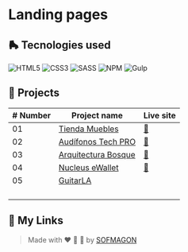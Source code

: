# Landing pages



## 🛼 Tecnologies used

![HTML5](https://img.shields.io/badge/html5-%23E34F26.svg?style=for-the-badge&logo=html5&logoColor=white) ![CSS3](https://img.shields.io/badge/css3-%231572B6.svg?style=for-the-badge&logo=css3&logoColor=white) ![SASS](https://img.shields.io/badge/SASS-hotpink.svg?style=for-the-badge&logo=SASS&logoColor=white) ![NPM](https://img.shields.io/badge/NPM-%23CB3837.svg?style=for-the-badge&logo=npm&logoColor=white) ![Gulp](https://img.shields.io/badge/GULP-%23CF4647.svg?style=for-the-badge&logo=gulp&logoColor=white)



## 🍕 Projects

| # Number | Project name                             | Live site                                    |
| -------- | ---------------------------------------- | -------------------------------------------- |
| 01       | [Tienda Muebles](./01-ecommerce)         | [🚀](https://01-ecommerce.netlify.app/)       |
| 02       | [Audífonos Tech PRO](./02-tech-pro)      | [🚀](https://02-techpro.netlify.app/)         |
| 03       | [Arquitectura Bosque](./03-arquitectura) | [🚀](https://03-arquitectura.netlify.app/)    |
| 04       | [Nucleus eWallet](./04-nucleus-eWallet)  | [🚀](https://04-nucleus-ewallet.netlify.app/) |
| 05       | [GuitarLA](./05-guitarLA)                |                                              |
|          |                                          |                                              |
|          |                                          |                                              |
|          |                                          |                                              |
|          |                                          |                                              |



## 🌈 My Links

> Made with ❤️ 🍕 🌮 by [SOFMAGON](https://sofmagon.com)
